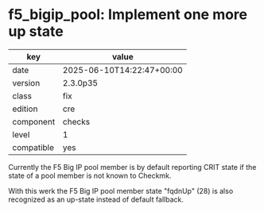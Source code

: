 [//]: # (werk v2)
# f5_bigip_pool: Implement one more up state

key        | value
---------- | ---
date       | 2025-06-10T14:22:47+00:00
version    | 2.3.0p35
class      | fix
edition    | cre
component  | checks
level      | 1
compatible | yes

Currently the F5 Big IP pool member is by default reporting CRIT state if the state of a pool member is not known to Checkmk.

With this werk the F5 Big IP pool member state "fqdnUp" (28) is also recognized as an up-state instead of default fallback.

